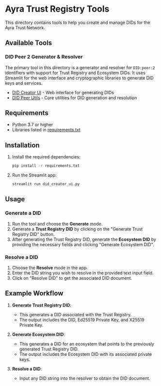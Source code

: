 # Ayra Trust Registry Tools

This directory contains tools to help you create and manage DIDs for the Ayra Trust Network.

## Available Tools

### DID Peer 2 Generator & Resolver

The primary tool in this directory is a generator and resolver for `DID:peer:2` identifiers with support for Trust Registry and Ecosystem DIDs. It uses Streamlit for the web interface and cryptographic libraries to generate DID keys and services.

- [DID Creator UI](./did_creator_ui.py) - Web interface for generating DIDs
- [DID Peer Utils](./did_peer_utils.py) - Core utilities for DID generation and resolution

## Requirements

- Python 3.7 or higher
- Libraries listed in [requirements.txt](./requirements.txt)

## Installation

1. Install the required dependencies:
   ```bash
   pip install -r requirements.txt
   ```

2. Run the Streamlit app:
   ```bash
   streamlit run did_creator_ui.py
   ```

## Usage

### Generate a DID

1. Run the tool and choose the **Generate** mode.
2. Generate a **Trust Registry DID** by clicking on the "Generate Trust Registry DID" button.
3. After generating the Trust Registry DID, generate the **Ecosystem DID** by providing the necessary fields and clicking "Generate Ecosystem DID".

### Resolve a DID

1. Choose the **Resolve** mode in the app.
2. Enter the DID string you wish to resolve in the provided text input field.
3. Click on "Resolve DID" to get the associated DID document.

## Example Workflow

1. **Generate Trust Registry DID**:
   - This generates a DID associated with the Trust Registry.
   - The output includes the DID, Ed25519 Private Key, and X25519 Private Key.

2. **Generate Ecosystem DID**:
   - This generates a DID for an ecosystem that points to the previously generated Trust Registry DID.
   - The output includes the Ecosystem DID with its associated private keys.

3. **Resolve a DID**:
   - Input any DID string into the resolver to obtain the DID document.
